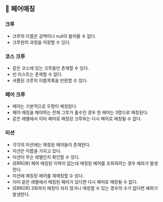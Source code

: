 ## 🚀 페어매칭

### 크루
- 크루의 이름은 공백이나 null이 들어올 수 없다.
- 크루원의 과정을 저장할 수 있다.

### 코스 크루
- 같은 코스에 있는 크루들만 존재할 수 있다.
- 빈 리스트는 존재할 수 없다.
- 셔플된 크루의 이름목록을 반환할 수 있다.

### 페어 크루
- 페어는 기본적으로 두명이 매칭된다.
- 페어 매칭을 해야하는 전체 그루가 홀수인 경우 한 페어는 3명으로 매칭된다.
- 같은 레벨에서 이미 페어로 매칭된 크루와는 다시 페어로 매칭될 수 없다.

### 미션
- 각각의 미션에는 매칭된 페어들이 존재한다.
- 미션은 이름을 가지고 있다.
- 미션이 무슨 레벨인지 확인할 수 있다.
- [ERROR] 페어 매칭된 이력이 없는데 매칭된 페어를 조회하려는 경우 예외가 발생한다.
- 미션에 매칭된 페어를 재매칭할 수 있다.
- 이미 같은 레벨에서 매칭된 페어가 있다면 다시 페어로 매칭될 수 없다.
- [ERROR] 3회까지 매칭이 되지 않거나 매칭할 수 있는 경우의 수가 없다면 예외가 발생한다.
